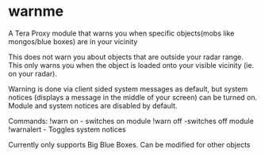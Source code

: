# warnme
A Tera Proxy module that warns you when specific objects(mobs like mongos/blue boxes) are in your vicinity

This does not warn you about objects that are outside your radar range. This only warns you when the object is loaded onto your visible vicinity (ie. on your radar). 

Warning is done via client sided system messages as default, but system notices (displays a message in the middle of your screen) can be turned on. Module and system notices are disabled by default. 

Commands:
!warn on - switches on module
!warn off -switches off module
!warnalert - Toggles system notices

Currently only supports Big Blue Boxes. Can be modified for other objects

